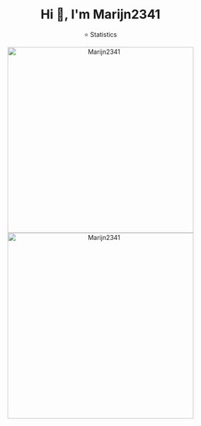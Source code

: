 <h1 align="center">Hi 👋, I'm Marijn2341</h1>

 <p align="center">⭐  Statistics</p>

 <p align="center"> 
    <img src="https://github-readme-stats.vercel.app/api?username=Marijn2341&count_private=true&show_icons=true&theme=buefy" alt="Marijn2341" width="420"/> 
    <img src="https://github-readme-stats.vercel.app/api/top-langs/?username=marijn2341&layout=compact" alt="Marijn2341" width="420"/>
 </p>
